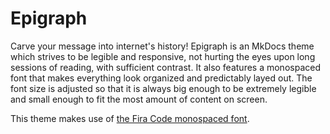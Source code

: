 # Epigraph
Carve your message into internet's history! Epigraph is an MkDocs theme which
strives to be legible and responsive, not hurting the eyes upon long sessions
of reading, with sufficient contrast. It also features a monospaced font that
makes everything look organized and predictably layed out. The font size is
adjusted so that it is always big enough to be extremely legible and small
enough to fit the most amount of content on screen.

This theme makes use of [the Fira Code monospaced font](https://github.com/tonsky/FiraCode/).
